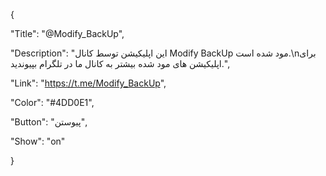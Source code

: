{

"Title": "@Modify_BackUp",

"Description": "این اپلیکیشن توسط کانال Modify BackUp مود شده است.\nبرای اپلیکیشن های مود شده بیشتر به کانال ما در تلگرام بپیوندید.",

"Link": "https://t.me/Modify_BackUp",

"Color": "#4DD0E1",

"Button": "پیوستن",

"Show": "on"

}
